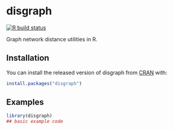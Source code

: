 # disgraph

<!-- badges: start -->
[![R build status](https://github.com/travisbyrum/disgraph/workflows/R-CMD-check/badge.svg)](https://github.com/travisbyrum/disgraph/actions)
<!-- badges: end -->

Graph network distance utilities in R.

## Installation

You can install the released version of disgraph from [CRAN](https://CRAN.R-project.org) with:

``` r
install.packages("disgraph")
```

## Examples

``` r
library(disgraph)
## basic example code
```

